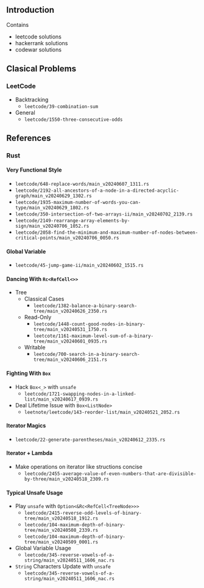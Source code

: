 ## Introduction
Contains
* leetcode solutions
* hackerrank solutions
* codewar solutions

## Clasical Problems
### LeetCode
* Backtracking
    * `leetcode/39-combination-sum`
* General
    * `leetcode/1550-three-consecutive-odds`

## References
### Rust
#### Very Functional Style
* `leetcode/648-replace-words/main_v20240607_1311.rs`
* `leetcode/2192-all-ancestors-of-a-node-in-a-directed-acyclic-graph/main_v20240629_1302.rs`
* `leetcode/1935-maximum-number-of-words-you-can-type/main_v20240629_1802.rs`
* `leetcode/350-intersection-of-two-arrays-ii/main_v20240702_2139.rs`
* `leetcode/2149-rearrange-array-elements-by-sign/main_v20240706_1052.rs`
* `leetcode/2058-find-the-minimum-and-maximum-number-of-nodes-between-critical-points/main_v20240706_0050.rs`
#### Global Variable
* `leetcode/45-jump-game-ii/main_v20240602_1515.rs`
#### Dancing With `Rc<RefCell<>>`
* Tree
    * Classical Cases
        * `leetcode/1382-balance-a-binary-search-tree/main_v20240626_2350.rs`
    * Read-Only
        * `leetcode/1448-count-good-nodes-in-binary-tree/main_v20240531_1750.rs`
        * `leetcote/1161-maximum-level-sum-of-a-binary-tree/main_v20240601_0935.rs`
    * Writable
        * `leetcode/700-search-in-a-binary-search-tree/main_v20240606_2151.rs`
#### Fighting With `Box`
* Hack `Box<_>` with `unsafe`
    * `leetcode/1721-swapping-nodes-in-a-linked-list/main_v20240617_0939.rs`
* Deal Lifetime Issue with `Box<ListNode>`
    * `leetnote/leetcode/143-reorder-list/main_v20240521_2052.rs`
#### Iterator Magics
* `leetcode/22-generate-parentheses/main_v20240612_2335.rs`
#### Iterator + Lambda 
* Make operations on iterator like structions concise
    * `leetcode/2455-average-value-of-even-numbers-that-are-divisible-by-three/main_v20240518_2309.rs`
#### Typical Unsafe Usage
* Play `unsafe` with `Option<&Rc<RefCell<TreeNode>>>`
    * `leetcode/2415-reverse-odd-levels-of-binary-tree/main_v20240518_1912.rs`
    * `leetcode/104-maximum-depth-of-binary-tree/main_v20240508_2339.rs`
    * `leetcode/104-maximum-depth-of-binary-tree/main_v20240509_0001.rs`
* Global Variable Usage
    * `leetcode/345-reverse-vowels-of-a-string/main_v20240511_1606_nac.rs`
* `String` Characters Update with `unsafe`
    * `leetcode/345-reverse-vowels-of-a-string/main_v20240511_1606_nac.rs`
